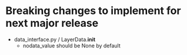 # Breaking changes to implement for next major release

- data_interface.py / LayerData.__init__
   - nodata_value should be None by default

